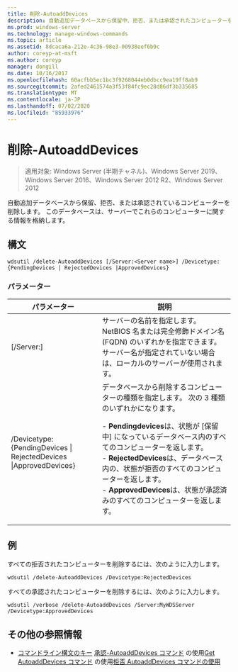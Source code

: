 ```yaml
---
title: 削除-AutoaddDevices
description: 自動追加データベースから保留中、拒否、または承認されたコンピューターを削除する、AutoaddDevices の参照記事。
ms.prod: windows-server
ms.technology: manage-windows-commands
ms.topic: article
ms.assetid: 8dcaca6a-212e-4c36-98e3-00938eef6b9c
author: coreyp-at-msft
ms.author: coreyp
manager: dongill
ms.date: 10/16/2017
ms.openlocfilehash: 60acfbb5ec1bc3f9268044eb0dbcc9ea19ff8ab9
ms.sourcegitcommit: 2afed2461574a3f53f84fc9ec28d86df3b335685
ms.translationtype: MT
ms.contentlocale: ja-JP
ms.lasthandoff: 07/02/2020
ms.locfileid: "85933976"
---
```

# <a name="delete-autoadddevices"></a>削除-AutoaddDevices

> 適用対象: Windows Server (半期チャネル)、Windows Server 2019、Windows Server 2016、Windows Server 2012 R2、Windows Server 2012

自動追加データベースから保留、拒否、または承認されているコンピューターを削除します。 このデータベースは、サーバーでこれらのコンピューターに関する情報を格納します。

## <a name="syntax"></a>構文
```
wdsutil /delete-AutoaddDevices [/Server:<Server name>] /Devicetype:{PendingDevices | RejectedDevices |ApprovedDevices}
```
### <a name="parameters"></a>パラメーター
|パラメーター|説明|
|-------|--------|
|[/Server:<Server name>]|サーバーの名前を指定します。 NetBIOS 名または完全修飾ドメイン名 (FQDN) のいずれかを指定できます。 サーバー名が指定されていない場合は、ローカルのサーバーが使用されます。|
|/Devicetype: {PendingDevices &#124; RejectedDevices &#124;ApprovedDevices}|データベースから削除するコンピューターの種類を指定します。 次の 3 種類のいずれかになります。<p>-   **Pendingdevices**は、状態が [保留中] になっているデータベース内のすべてのコンピューターを返します。<br />-   **RejectedDevices**は、データベース内の、状態が拒否のすべてのコンピューターを返します。<br />-   **ApprovedDevices**は、状態が承認済みのすべてのコンピューターを返します。|
## <a name="examples"></a>例
すべての拒否されたコンピューターを削除するには、次のように入力します。
```
wdsutil /delete-AutoaddDevices /Devicetype:RejectedDevices
```
すべての承認されたコンピューターを削除するには、次のように入力します。
```
wdsutil /verbose /delete-AutoaddDevices /Server:MyWDSServer /Devicetype:ApprovedDevices
```
## <a name="additional-references"></a>その他の参照情報
- [コマンドライン構文のキー](command-line-syntax-key.md) 
[承認-AutoaddDevices コマンド](using-the-approve-autoadddevices-command.md) 
 の使用[Get AutoaddDevices コマンド](using-the-get-autoadddevices-command.md) 
 の使用[拒否 AutoaddDevices コマンドの使用](using-the-reject-autoadddevices-command.md)
